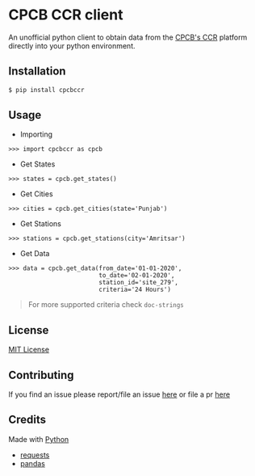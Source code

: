 # CPCB CCR client

An unofficial python client to obtain data from the [CPCB's CCR](https://app.cpcbccr.com/ccr/#/caaqm-dashboard-all/caaqm-landing/caaqm-comparison-data) platform directly into your python environment.


## Installation

```bash
$ pip install cpcbccr
```
## Usage

- Importing

```
>>> import cpcbccr as cpcb
```

- Get States

```
>>> states = cpcb.get_states()
```
- Get Cities

```
>>> cities = cpcb.get_cities(state='Punjab')
```
-  Get Stations

```
>>> stations = cpcb.get_stations(city='Amritsar')
```

- Get Data
```
>>> data = cpcb.get_data(from_date='01-01-2020',
                         to_date='02-01-2020',
                         station_id='site_279',
                         criteria='24 Hours')

```
> For more supported criteria check `doc-strings`

## License

[MIT License](LICENSE)

## Contributing

If you find an issue please report/file an issue [here](https://github.com/sakethramanujam/cpcbccr-python-client/issues/new/choose) or file a pr [here](https://github.com/sakethramanujam/cpcbccr-python-client/compare)

## Credits
Made with [Python]('https://www.python.org/')
  - [requests](https://pypi.org/project/requests/)
  - [pandas](https://pypi.org/project/pandas/)
